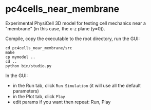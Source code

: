 # pc4cells_near_membrane

Experimental PhysiCell 3D model for testing cell mechanics near a "membrane" (in this case, the x-z plane (y=0)).

Compile, copy the executable to the root directory, run the GUI:
```
cd pc4cells_near_membrane/src
make
cp mymodel ..
cd ..
python bin/studio.py
```

In the GUI:
* in the Run tab, click `Run Simulation` (it will use all the default parameters)
* in the Plot tab, click `Play`
* edit params if you want then repeat: Run, Play
